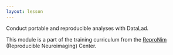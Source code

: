 ```yaml
---
layout: lesson
---
```


Conduct portable and reproducible analyses with DataLad.

This module is a part of the training curriculum from
the [ReproNim](http://www.reproducibleimaging.org) (Reproducible Neuroimaging) Center.

